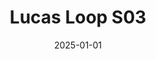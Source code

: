 ---
layout: track
title: Lucas Loop S03
permalink: /tracks/lucas-loop-s03/
description: "A StudioRich lo-fi track."
image: /assets/covers/lucas-loop-s03.webp
date: 2025-01-01
duration: "95.92"
album: "Stranger Vibes"
mood: []
genre: [lo-fi, chillhop, ambient]
---